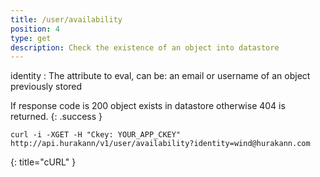 ```yaml
---
title: /user/availability
position: 4
type: get
description: Check the existence of an object into datastore
---
```

identity
: The attribute to eval, can be: an email or username of an object previously stored

If response code is 200 object exists in datastore otherwise 404 is returned. 
{: .success }

~~~ shell
curl -i -XGET -H "Ckey: YOUR_APP_CKEY" http://api.hurakann/v1/user/availability?identity=wind@hurakann.com
~~~
{: title="cURL" }
